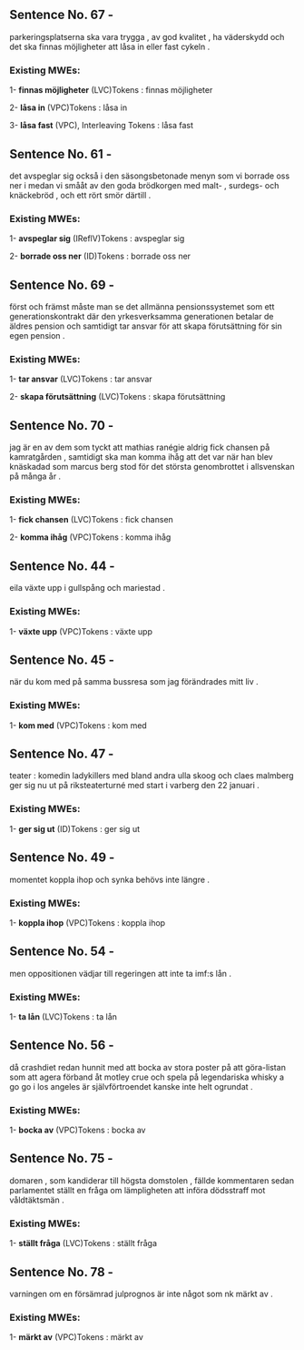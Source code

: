 ## Sentence No. 67 - 
parkeringsplatserna ska vara trygga , av god kvalitet , ha väderskydd och det ska finnas möjligheter att låsa in eller fast cykeln . 
### Existing MWEs: 
1- **finnas möjligheter** (LVC)Tokens : 
finnas
möjligheter

2- **låsa in** (VPC)Tokens : 
låsa
in

3- **låsa fast** (VPC), Interleaving Tokens : 
låsa
fast

## Sentence No. 61 - 
det avspeglar sig också i den säsongsbetonade menyn som vi borrade oss ner i medan vi smååt av den goda brödkorgen med malt- , surdegs- och knäckebröd , och ett rört smör därtill . 
### Existing MWEs: 
1- **avspeglar sig** (IReflV)Tokens : 
avspeglar
sig

2- **borrade oss ner** (ID)Tokens : 
borrade
oss
ner

## Sentence No. 69 - 
först och främst måste man se det allmänna pensionssystemet som ett generationskontrakt där den yrkesverksamma generationen betalar de äldres pension och samtidigt tar ansvar för att skapa förutsättning för sin egen pension . 
### Existing MWEs: 
1- **tar ansvar** (LVC)Tokens : 
tar
ansvar

2- **skapa förutsättning** (LVC)Tokens : 
skapa
förutsättning

## Sentence No. 70 - 
jag är en av dem som tyckt att mathias ranégie aldrig fick chansen på kamratgården , samtidigt ska man komma ihåg att det var när han blev knäskadad som marcus berg stod för det största genombrottet i allsvenskan på många år . 
### Existing MWEs: 
1- **fick chansen** (LVC)Tokens : 
fick
chansen

2- **komma ihåg** (VPC)Tokens : 
komma
ihåg

## Sentence No. 44 - 
eila växte upp i gullspång och mariestad . 
### Existing MWEs: 
1- **växte upp** (VPC)Tokens : 
växte
upp

## Sentence No. 45 - 
när du kom med på samma bussresa som jag förändrades mitt liv . 
### Existing MWEs: 
1- **kom med** (VPC)Tokens : 
kom
med

## Sentence No. 47 - 
teater : komedin ladykillers med bland andra ulla skoog och claes malmberg ger sig nu ut på riksteaterturné med start i varberg den 22 januari . 
### Existing MWEs: 
1- **ger sig ut** (ID)Tokens : 
ger
sig
ut

## Sentence No. 49 - 
momentet koppla ihop och synka behövs inte längre . 
### Existing MWEs: 
1- **koppla ihop** (VPC)Tokens : 
koppla
ihop

## Sentence No. 54 - 
men oppositionen vädjar till regeringen att inte ta imf:s lån . 
### Existing MWEs: 
1- **ta lån** (LVC)Tokens : 
ta
lån

## Sentence No. 56 - 
då crashdiet redan hunnit med att bocka av stora poster på att göra-listan som att agera förband åt motley crue och spela på legendariska whisky a go go i los angeles är självförtroendet kanske inte helt ogrundat . 
### Existing MWEs: 
1- **bocka av** (VPC)Tokens : 
bocka
av

## Sentence No. 75 - 
domaren , som kandiderar till högsta domstolen , fällde kommentaren sedan parlamentet ställt en fråga om lämpligheten att införa dödsstraff mot våldtäktsmän . 
### Existing MWEs: 
1- **ställt fråga** (LVC)Tokens : 
ställt
fråga

## Sentence No. 78 - 
varningen om en försämrad julprognos är inte något som nk märkt av . 
### Existing MWEs: 
1- **märkt av** (VPC)Tokens : 
märkt
av

